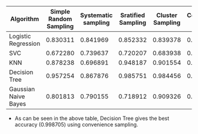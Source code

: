 | Algorithm | Simple Random Sampling| Systematic sampling | Sratified Sampling | Cluster Sampling | Convenience Sampling |
|----------------| ---------------- | ---------------- | ---------------- | ---------------- | ---------------- |
| Logistic Regression |  0.830311  | 0.841969  | 0.852332 | 0.839378  | 0.927461 | 
| SVC | 0.672280  | 0.739637  | 0.720207  | 0.683938  | 0.011658 | 
| KNN | 0.878238  | 0.696891  | 0.948187  | 0.901554  | 0.955959  | 
| Decision Tree | 0.957254	  | 0.867876  | 0.985751  | 0.984456  | 0.998705 | 
|Gaussian Naive Bayes| 0.801813  | 0.790155  | 0.718912  | 0.909326  | 0.910622 | 

- As can be seen in the above table, Decision Tree gives the best accuracy (0.998705) using convenience sampling. 